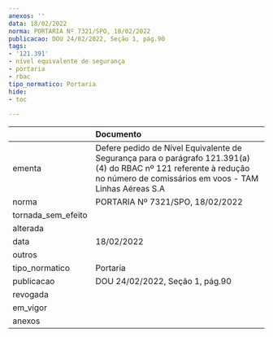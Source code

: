 ```yaml
---
anexos: ''
data: 18/02/2022
norma: PORTARIA Nº 7321/SPO, 18/02/2022
publicacao: DOU 24/02/2022, Seção 1, pág.90
tags:
- '121.391'
- nível equivalente de segurança
- portaria
- rbac
tipo_normatico: Portaria
hide: 
- toc 
 
---
```


|                    | Documento                                                                                                                                                                  |
|:-------------------|:---------------------------------------------------------------------------------------------------------------------------------------------------------------------------|
| ementa             | Defere pedido de Nível Equivalente de Segurança para o parágrafo 121.391(a)(4) do RBAC nº 121 referente à redução no número de comissários em voos - TAM Linhas Aéreas S.A |
| norma              | PORTARIA Nº 7321/SPO, 18/02/2022                                                                                                                                           |
| tornada_sem_efeito |                                                                                                                                                                            |
| alterada           |                                                                                                                                                                            |
| data               | 18/02/2022                                                                                                                                                                 |
| outros             |                                                                                                                                                                            |
| tipo_normatico     | Portaria                                                                                                                                                                   |
| publicacao         | DOU 24/02/2022, Seção 1, pág.90                                                                                                                                            |
| revogada           |                                                                                                                                                                            |
| em_vigor           |                                                                                                                                                                            |
| anexos             |                                                                                                                                                                            |